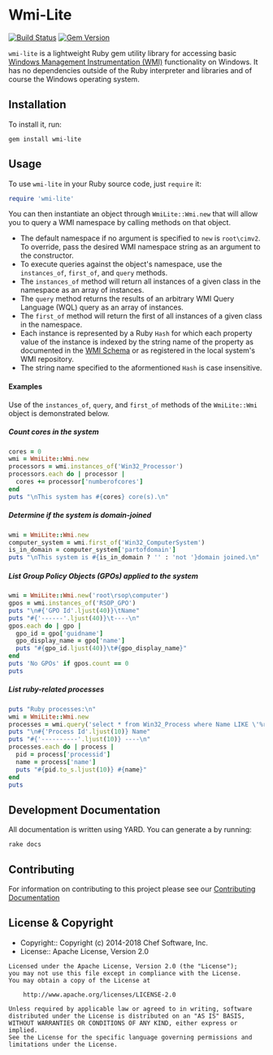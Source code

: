 # Wmi-Lite

[![Build Status](https://travis-ci.org/chef/wmi-lite.svg?branch=master)](https://travis-ci.org/chef/wmi-lite)
[![Gem Version](https://badge.fury.io/rb/wmi-lite.svg)](https://badge.fury.io/rb/wmi-lite)

`wmi-lite` is a lightweight Ruby gem utility library for accessing basic
[Windows Management Instrumentation (WMI)](http://msdn.microsoft.com/en-us/library/aa394582(v=vs.85).aspx)
functionality on Windows. It has no dependencies outside of the Ruby interpreter
and libraries and of course the Windows operating system.

## Installation

To install it, run:

    gem install wmi-lite

## Usage

To use `wmi-lite` in your Ruby source code, just `require` it:

```ruby
require 'wmi-lite'
```

You can then instantiate an object through `WmiLite::Wmi.new` that will allow you to query a WMI namespace by calling methods on
that object.

* The default namespace if no argument is specified to `new` is `root\cimv2`. To override, pass the desired WMI
  namespace string as an argument to the constructor.
* To execute queries against the object's namespace, use the `instances_of`, `first_of`, and `query` methods.
* The `instances_of` method will return all instances of a given class in the namespace as an array of instances.
* The `query` method returns the results of an arbitrary WMI Query Language (WQL) query as an array of instances.
* The `first_of` method will return the first of all instances of a given class in the namespace.
* Each instance is represented by a Ruby `Hash` for which each property value of the instance is indexed by
  the string name of the property as documented in the [WMI Schema](http://technet.microsoft.com/en-us/library/cc180287.aspx) or
  as registered in the local system's WMI repository.
* The string name specified to the aformentioned `Hash` is case insensitive.

#### Examples
Use of the `instances_of`, `query`, and `first_of` methods of the `WmiLite::Wmi` object is demonstrated below.

##### Count cores in the system

```ruby
cores = 0
wmi = WmiLite::Wmi.new
processors = wmi.instances_of('Win32_Processor')
processors.each do | processor |
  cores += processor['numberofcores']
end
puts "\nThis system has #{cores} core(s).\n"
```

##### Determine if the system is domain-joined

```ruby
wmi = WmiLite::Wmi.new
computer_system = wmi.first_of('Win32_ComputerSystem')
is_in_domain = computer_system['partofdomain']
puts "\nThis system is #{is_in_domain ? '' : 'not '}domain joined.\n"
```

##### List Group Policy Objects (GPOs) applied to the system

```ruby
wmi = WmiLite::Wmi.new('root\rsop\computer')
gpos = wmi.instances_of('RSOP_GPO')
puts "\n#{'GPO Id'.ljust(40)}\tName"
puts "#{'------'.ljust(40)}\t----\n"
gpos.each do | gpo |
  gpo_id = gpo['guidname']
  gpo_display_name = gpo['name']
  puts "#{gpo_id.ljust(40)}\t#{gpo_display_name}"
end
puts 'No GPOs' if gpos.count == 0
puts
```

##### List ruby-related processes
```ruby
puts "Ruby processes:\n"
wmi = WmiLite::Wmi.new
processes = wmi.query('select * from Win32_Process where Name LIKE \'%ruby%\'')
puts "\n#{'Process Id'.ljust(10)} Name"
puts "#{'----------'.ljust(10)} ----\n"
processes.each do | process |
  pid = process['processid']
  name = process['name']
  puts "#{pid.to_s.ljust(10)} #{name}"
end
puts
```


## Development Documentation

All documentation is written using YARD. You can generate a by running:

```
rake docs
```

## Contributing

For information on contributing to this project please see our [Contributing Documentation](https://github.com/chef/chef/blob/master/CONTRIBUTING.md)

## License & Copyright

- Copyright:: Copyright (c) 2014-2018 Chef Software, Inc.
- License:: Apache License, Version 2.0

```text
Licensed under the Apache License, Version 2.0 (the "License");
you may not use this file except in compliance with the License.
You may obtain a copy of the License at

    http://www.apache.org/licenses/LICENSE-2.0

Unless required by applicable law or agreed to in writing, software
distributed under the License is distributed on an "AS IS" BASIS,
WITHOUT WARRANTIES OR CONDITIONS OF ANY KIND, either express or implied.
See the License for the specific language governing permissions and
limitations under the License.
```
